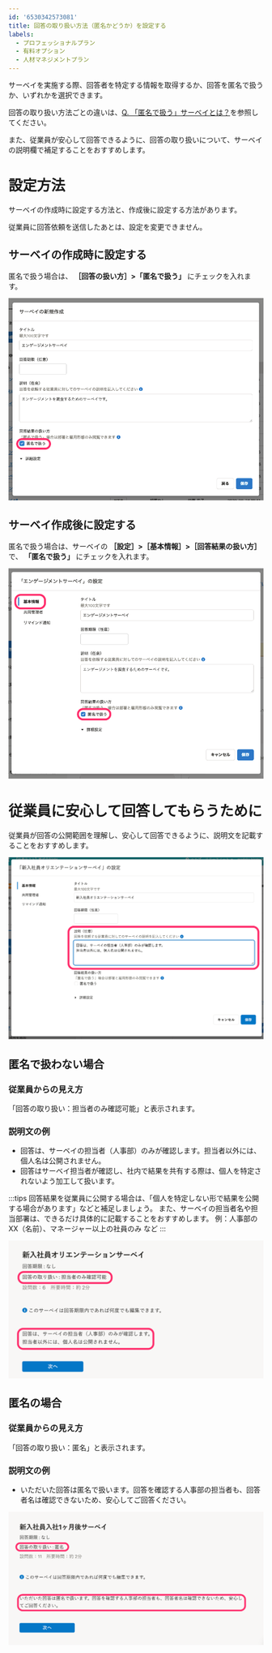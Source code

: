 ```yaml
---
id: '6530342573081'
title: 回答の取り扱い方法（匿名かどうか）を設定する
labels:
  - プロフェッショナルプラン
  - 有料オプション
  - 人材マネジメントプラン
---
```

サーベイを実施する際、回答者を特定する情報を取得するか、回答を匿名で扱うか、いずれかを選択できます。

回答の取り扱い方法ごとの違いは、[Q. 「匿名で扱う」サーベイとは？](https://knowledge.smarthr.jp/hc/ja/articles/900005669166)を参照してください。

また、従業員が安心して回答できるように、回答の取り扱いについて、サーベイの説明欄で補足することをおすすめします。

# 設定方法

サーベイの作成時に設定する方法と、作成後に設定する方法があります。

従業員に回答依頼を送信したあとは、設定を変更できません。

## サーベイの作成時に設定する

匿名で扱う場合は、 **［回答の扱い方］>「匿名で扱う」** にチェックを入れます。

![](./tokumei_06.png)

## サーベイ作成後に設定する

匿名で扱う場合は、サーベイの **［設定］>［基本情報］>［回答結果の扱い方］** で、 **「匿名で扱う」** にチェックを入れます。

![](./tokumei_07.png)

# 従業員に安心して回答してもらうために

従業員が回答の公開範囲を理解し、安心して回答できるように、説明文を記載することをおすすめします。

![](./desc.png)

## 匿名で扱わない場合

### 従業員からの見え方

「回答の取り扱い：担当者のみ確認可能」と表示されます。

### 説明文の例

- 回答は、サーベイの担当者（人事部）のみが確認します。担当者以外には、個人名は公開されません。
- 回答はサーベイ担当者が確認し、社内で結果を共有する際は、個人を特定されないよう加工して扱います。

:::tips
回答結果を従業員に公開する場合は、「個人を特定しない形で結果を公開する場合があります」などと補足しましょう。
また、サーベイの担当者名や担当部署は、できるだけ具体的に記載することをおすすめします。
例：人事部のXX（名前）、マネージャー以上の社員のみ など
:::

![](./survey_desc-2.png)

## 匿名の場合

### 従業員からの見え方

「回答の取り扱い：匿名」と表示されます。

### 説明文の例

- いただいた回答は匿名で扱います。回答を確認する人事部の担当者も、回答者名は確認できないため、安心してご回答ください。

![](./survey_desc-3.png)
